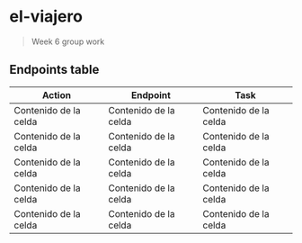 # el-viajero

> Week 6 group work

## Endpoints table
| Action | Endpoint | Task |
| ------------- | ------------- | ------------- |
| Contenido de la celda  | Contenido de la celda  | Contenido de la celda  |
| Contenido de la celda  | Contenido de la celda  | Contenido de la celda  |
| Contenido de la celda  | Contenido de la celda  | Contenido de la celda  |
| Contenido de la celda  | Contenido de la celda  | Contenido de la celda  |
| Contenido de la celda  | Contenido de la celda  | Contenido de la celda  |
